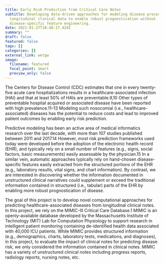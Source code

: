 ```yaml
---
title: Early Risk Prediction from Critical Care Notes
subtitle: Developing data-driven approaches for modeling disease processes from
  longitudinal clinical data to enable robust prognostication without
  disease-specific feature engineering.
date: 2021-01-27T18:48:17.424Z
summary: ""
draft: false
featured: false
tags: []
categories: []
external_link: wetgw
image:
  filename: featured
  focal_point: Smart
  preview_only: false
---
```

The Centers for Disease Control (CDC) estimates that one in every twenty-five acute care hospitalizations results in a healthcare-associated infection (HAI) and that at least 50% of HAIs are preventable.9,10 Other types of preventable hospital acquired or associated disease have been reported with high prevalence.11–13 Modeling such nosocomial (i.e., healthcare-associated) diseases has the potential to reduce costs and lead to improved patient outcomes by enabling early risk prediction.

Predictive modeling has been an active area of medical informatics research over the last decade, with more than 107 studies published between 2011 and 2017.14 However, most risk prediction frameworks used today were developed before the adoption of the electronic health record (EHR), and typically rely on a small number of features (e.g., signs, social factors, basic measurements) easily assessable by the physician.15 In a similar vein, automatic approaches typically rely on hand-chosen disease-specific features easily extracted from the structured portions of the EHR (e.g., laboratory results, vital signs, and chart information). By contrast, we are interested in discovering whether the information documented in unstructured clinical narratives could supplement or exceed the traditional information contained in structured (i.e., tabular) parts of the EHR by enabling more robust prognostication of disease.

The goal of this project is to develop novel computational approaches for predicting healthcare-associated diseases from longitudinal clinical notes. In this project, we rely on the MIMIC-III Critical Care Database.1 MIMIC is an openly-available database developed by the Massachusetts Institute of Technology (MIT) Lab for Computation Physiology to support research in intelligent patient monitoring containing de-identified health data associated with 40,000 ICU patients. While MIMIC provides structured information (e.g., demographics, charts, laboratory tests, medications, and diagnoses), in this project, to evaluate the impact of clinical notes for predicting disease risk, we only considered the information contained in clinical notes. MIMIC has a variety of unstructured clinical notes including progress reports, radiology reports, nursing notes, etc.